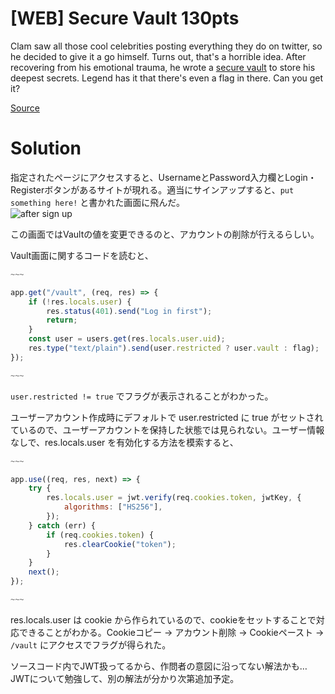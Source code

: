 # [WEB] Secure Vault 130pts
Clam saw all those cool celebrities posting everything they do on twitter, so he decided to give it a go himself. Turns out, that's a horrible idea. After recovering from his emotional trauma, he wrote a [secure vault](https://secure-vault.web.actf.co/) to store his deepest secrets. Legend has it that there's even a flag in there. Can you get it?

[Source](https://files.actf.co/fe13ba90238aaf68aaa1083d55d3d88898cdc1a6cd30b1863822f04f38b5432a/index.js)

# Solution
指定されたページにアクセスすると、UsernameとPassword入力欄とLogin・Registerボタンがあるサイトが現れる。適当にサインアップすると、`put something here!` と書かれた画面に飛んだ。\
![after sign up](images/firstVault.png)

この画面ではVaultの値を変更できるのと、アカウントの削除が行えるらしい。

Vault画面に関するコードを読むと、

```jsx
~~~

app.get("/vault", (req, res) => {
    if (!res.locals.user) {
        res.status(401).send("Log in first");
        return;
    }
    const user = users.get(res.locals.user.uid);
    res.type("text/plain").send(user.restricted ? user.vault : flag);
});

~~~
```

`user.restricted != true` でフラグが表示されることがわかった。

ユーザーアカウント作成時にデフォルトで user.restricted に true がセットされているので、ユーザーアカウントを保持した状態では見られない。ユーザー情報なしで、res.locals.user を有効化する方法を模索すると、

```jsx
~~~

app.use((req, res, next) => {
    try {
        res.locals.user = jwt.verify(req.cookies.token, jwtKey, {
            algorithms: ["HS256"],
        });
    } catch (err) {
        if (req.cookies.token) {
            res.clearCookie("token");
        }
    }
    next();
});

~~~
```

res.locals.user は cookie から作られているので、cookieをセットすることで対応できることがわかる。Cookieコピー → アカウント削除 → Cookieペースト → `/vault` にアクセスでフラグが得られた。

ソースコード内でJWT扱ってるから、作問者の意図に沿ってない解法かも…JWTについて勉強して、別の解法が分かり次第追加予定。